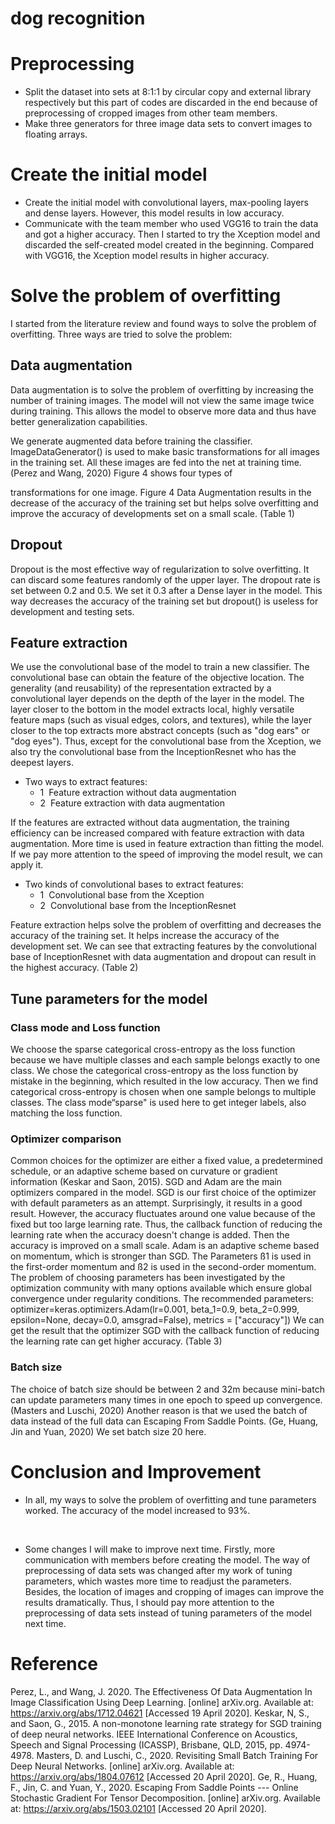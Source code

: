# dog recognition

# Preprocessing
* Split the dataset into sets at 8:1:1 by circular copy and external library respectively but this part of codes are discarded in the end because of preprocessing of cropped images from other team members.
 
* Make three generators for three image data sets to convert images to floating arrays.

# Create the initial model
* Create the initial model with convolutional layers, max-pooling layers and dense layers. However, this model results in low accuracy.
 
*  Communicate with the team member who used VGG16 to train the data and got a higher accuracy. Then I started to try the Xception model and discarded the self-created model created in the beginning. Compared with VGG16, the Xception model results in higher accuracy. 
	 
# Solve the problem of overfitting
I started from the literature review and found ways to solve the problem of overfitting. Three ways are tried to solve the problem:
 
## Data augmentation 
Data augmentation is to solve the problem of overfitting by increasing the number of training images. The model will not view the same image twice during training. This allows the model to observe more data and thus have better generalization capabilities.

We generate augmented data before training the classifier. ImageDataGenerator() is used to make basic transformations for all images in the training set. All these images are fed into the net at training time. (Perez and Wang, 2020) Figure 4 shows four types of 

transformations for one image. 
Figure 4
Data Augmentation results in the decrease of the accuracy of the training set but helps solve overfitting and improve the accuracy of developments set on a small scale. (Table 1) 

## Dropout 
Dropout is the most effective way of regularization to solve overfitting. It can discard some features randomly of the upper layer. The dropout rate is set between 0.2 and 0.5. We set it 0.3 after a Dense layer in the model. This way decreases the accuracy of the training set but dropout() is useless for development and testing sets. 
## Feature extraction 
We use the convolutional base of the model to train a new classifier. The convolutional base can obtain the feature of the objective location. The generality (and reusability) of the representation extracted by a convolutional layer depends on the depth of the layer in the model. The layer closer to the bottom in the model extracts local, highly versatile feature maps (such as visual edges, colors, and textures), while the layer closer to the top extracts more abstract concepts (such as "dog ears" or "dog eyes"). Thus, except for the convolutional base from the Xception, we also try the convolutional base from the InceptionResnet who has the deepest layers. 
* Two ways to extract features: 
	* 1  Feature extraction without data augmentation 
	* 2  Feature extraction with data augmentation 

If the features are extracted without data augmentation, the training efficiency can be increased compared with feature extraction with data augmentation. More time is used in feature extraction than fitting the model. If we pay more attention to the speed of improving the model result, we can apply it. 
* Two kinds of convolutional bases to extract features: 
	* 1  Convolutional base from the Xception 
	* 2  Convolutional base from the InceptionResnet 

Feature extraction helps solve the problem of overfitting and decreases the accuracy of the training set. It helps increase the accuracy of the development set. We can see that extracting features by the convolutional base of InceptionResnet with data augmentation and dropout can result in the highest accuracy. (Table 2) 

## Tune parameters for the model
### Class mode and Loss function 
We choose the sparse categorical cross-entropy as the loss function because we have multiple classes and each sample belongs exactly to one class. We chose the categorical cross-entropy as the loss function by mistake in the beginning, which resulted in the low accuracy. Then we find categorical cross-entropy is chosen when one sample belongs to multiple classes. The class mode“sparse" is used here to get integer labels, also matching the loss function.  
### Optimizer comparison 
Common choices for the optimizer are either a fixed value, a predetermined schedule, or an adaptive scheme based on curvature or gradient information (Keskar and Saon, 2015). SGD and Adam are the main optimizers compared in the model. 
SGD is our first choice of the optimizer with default parameters as an attempt. Surprisingly, it results in a good result. However, the accuracy fluctuates around one value because of the fixed but too large learning rate. Thus, the callback function of reducing the learning rate when the accuracy doesn't change is added. Then the accuracy is improved on a small scale.
Adam is an adaptive scheme based on momentum, which is stronger than SGD. The Parameters ß1 is used in the first-order momentum and ß2 is used in the second-order momentum. The problem of choosing parameters has been investigated by the optimization community with many options available which ensure global convergence under regularity conditions. The recommended parameters: 
optimizer=keras.optimizers.Adam(lr=0.001, beta_1=0.9, beta_2=0.999, epsilon=None, decay=0.0, amsgrad=False), metrics = ["accuracy"]) 
We can get the result that the optimizer SGD with the callback function of reducing the learning rate can get higher accuracy. (Table 3) 

### Batch size 
The choice of batch size should be between 2 and 32m because mini-batch can update parameters many times in one epoch to speed up convergence. (Masters and Luschi, 2020) Another reason is that we used the batch of data instead of the full data can Escaping From Saddle Points. (Ge, Huang, Jin and Yuan, 2020) We set batch size 20 here. 
 
# Conclusion and Improvement

* In all, my ways to solve the problem of overfitting and tune parameters worked. The accuracy of the model increased to 93%.

 
* Some changes I will make to improve next time. Firstly, more communication with members before creating the model. The way of preprocessing of data sets was changed after my work of tuning parameters, which wastes more time to readjust the parameters. Besides, the location of images and cropping of images can improve the results dramatically. Thus, I should pay more attention to the preprocessing of data sets instead of tuning parameters of the model next time.
 
 
# Reference
Perez, L., and Wang, J. 2020. The Effectiveness Of Data Augmentation In Image Classification Using Deep Learning. [online] arXiv.org. Available at: <https://arxiv.org/abs/1712.04621> [Accessed 19 April 2020]. 
Keskar, N, S., and Saon, G., 2015. A non-monotone learning rate strategy for SGD training of deep neural networks. IEEE International Conference on Acoustics, Speech and Signal Processing (ICASSP), Brisbane, QLD, 2015, pp. 4974-4978.
Masters, D. and Luschi, C., 2020. Revisiting Small Batch Training For Deep Neural Networks. [online] arXiv.org. Available at: <https://arxiv.org/abs/1804.07612> [Accessed 20 April 2020]. 
Ge, R., Huang, F., Jin, C. and Yuan, Y., 2020. Escaping From Saddle Points --- Online Stochastic Gradient For Tensor Decomposition. [online] arXiv.org. Available at: <https://arxiv.org/abs/1503.02101> [Accessed 20 April 2020]. 
